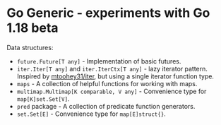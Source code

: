 # Go Generic - experiments with Go 1.18 beta

Data structures:
* `future.Future[T any]` - Implementation of basic futures.
* `iter.Iter[T any]` and `iter.IterCtx[T any]` - lazy iterator pattern. Inspired by [mtoohey31/iter](https://github.com/mtoohey31/iter), but using a single iterator function type.
* `maps` - A collection of helpful functions for working with maps.
* `multimap.Multimap[K comparable, V any]` - Convenience type for `map[K]set.Set[V]`.
* `pred` package - A collection of predicate function generators.
* `set.Set[E]` - Convenience type for `map[E]struct{}`.

